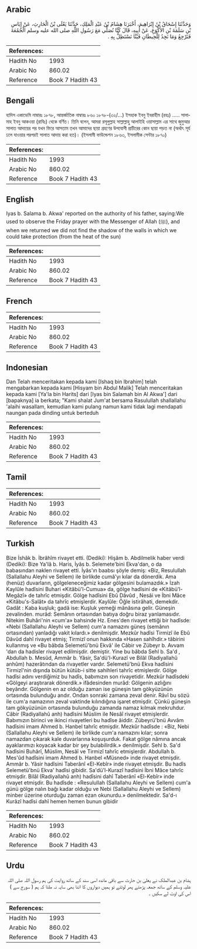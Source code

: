 ## Arabic


<div dir="rtl" lang="ar" style={{fontSize:'larger',backgroundColor:'#f8f9fa',padding:20}}>
وَحَدَّثَنَا إِسْحَاقُ بْنُ إِبْرَاهِيمَ، أَخْبَرَنَا هِشَامُ بْنُ عَبْدِ الْمَلِكِ، حَدَّثَنَا يَعْلَى بْنُ الْحَارِثِ، عَنْ إِيَاسِ بْنِ سَلَمَةَ بْنِ الأَكْوَعِ، عَنْ أَبِيهِ، قَالَ كُنَّا نُصَلِّي مَعَ رَسُولِ اللَّهِ صلى الله عليه وسلم الْجُمُعَةَ فَنَرْجِعُ وَمَا نَجِدُ لِلْحِيطَانِ فَيْئًا نَسْتَظِلُّ بِهِ ‏.‏
</div>
<div style={{backgroundColor:'#f8f9fa',padding:20, marginBottom: 10}}><table> <thead> <tr> <th>References:</th> <th></th> </tr> </thead> <tbody><tr><td>Hadith No</td><td>1993</td></tr><tr><td>Arabic No</td><td>860.02</td></tr><tr><td>Reference</td><td>Book 7 Hadith 43</td></tr></tbody></table></div>

## Bengali


<div dir="ltr" lang="bn" style={{fontSize:'larger',backgroundColor:'#f8f9fa',padding:20}}>
হাদিস একাডেমি নাম্বারঃ ১৮৭৮, আন্তর্জাতিক নাম্বারঃ ৮৬০ ১৮৭৮-(৩২/...) ইসহাক ইবনু ইবরাহীম (রহঃ) ..... সালামাহ ইবনু আকওয়া (রাযিঃ) থেকে বর্ণিত। তিনি বলেন, আমরা রসূলুল্লাহ সাল্লাল্লাহু আলাইহি ওয়াসাল্লাম এর সাথে জুমুআর সালাত আদায়ের পর যখন ফিরে আসতাম তখন আমাদের ছায়া গ্রহণের উপযোগী প্রাচীরের কোন ছায়া পড়ত না (অর্থাৎ সূর্য ঢলে যাওয়ার পরপরই সালাত আদায় করা হত)। (ইসলামী ফাউন্ডেশন ১৮৬৩, ইসলামীক সেন্টার ১৮৭০)
</div>
<div style={{backgroundColor:'#f8f9fa',padding:20, marginBottom: 10}}><table> <thead> <tr> <th>References:</th> <th></th> </tr> </thead> <tbody><tr><td>Hadith No</td><td>1993</td></tr><tr><td>Arabic No</td><td>860.02</td></tr><tr><td>Reference</td><td>Book 7 Hadith 43</td></tr></tbody></table></div>

## English


<div dir="ltr" lang="en" style={{fontSize:'larger',backgroundColor:'#f8f9fa',padding:20}}>
Iyas b. Salama b. Akwa' reported on the authority of his father, saying:We used to observe the Friday prayer with the Messenger of Allah (ﷺ), and when we returned we did not find the shadow of the walls in which we could take protection (from the heat of the sun)
</div>
<div style={{backgroundColor:'#f8f9fa',padding:20, marginBottom: 10}}><table> <thead> <tr> <th>References:</th> <th></th> </tr> </thead> <tbody><tr><td>Hadith No</td><td>1993</td></tr><tr><td>Arabic No</td><td>860.02</td></tr><tr><td>Reference</td><td>Book 7 Hadith 43</td></tr></tbody></table></div>

## French


<div dir="ltr" lang="fr" style={{fontSize:'larger',backgroundColor:'#f8f9fa',padding:20}}>

</div>
<div style={{backgroundColor:'#f8f9fa',padding:20, marginBottom: 10}}><table> <thead> <tr> <th>References:</th> <th></th> </tr> </thead> <tbody><tr><td>Hadith No</td><td>1993</td></tr><tr><td>Arabic No</td><td>860.02</td></tr><tr><td>Reference</td><td>Book 7 Hadith 43</td></tr></tbody></table></div>

## Indonesian


<div dir="ltr" lang="id" style={{fontSize:'larger',backgroundColor:'#f8f9fa',padding:20}}>
Dan Telah menceritakan kepada kami [Ishaq bin Ibrahim] telah mengabarkan kepada kami [Hisyam bin Abdul Malik] Telah menceritakan kepada kami [Ya'la bin Harits] dari [Iyas bin Salamah bin Al Akwa'] dari [bapaknya] ia berkata; "Kami shalat Jum'at bersama Rasulullah shallallahu 'alaihi wasallam, kemudian kami pulang namun kami tidak lagi mendapati naungan pada dinding untuk berteduh
</div>
<div style={{backgroundColor:'#f8f9fa',padding:20, marginBottom: 10}}><table> <thead> <tr> <th>References:</th> <th></th> </tr> </thead> <tbody><tr><td>Hadith No</td><td>1993</td></tr><tr><td>Arabic No</td><td>860.02</td></tr><tr><td>Reference</td><td>Book 7 Hadith 43</td></tr></tbody></table></div>

## Tamil


<div dir="ltr" lang="ta" style={{fontSize:'larger',backgroundColor:'#f8f9fa',padding:20}}>

</div>
<div style={{backgroundColor:'#f8f9fa',padding:20, marginBottom: 10}}><table> <thead> <tr> <th>References:</th> <th></th> </tr> </thead> <tbody><tr><td>Hadith No</td><td>1993</td></tr><tr><td>Arabic No</td><td>860.02</td></tr><tr><td>Reference</td><td>Book 7 Hadith 43</td></tr></tbody></table></div>

## Turkish


<div dir="ltr" lang="tr" style={{fontSize:'larger',backgroundColor:'#f8f9fa',padding:20}}>
Bize İshâk b. İbrâhîm rivayet etti. (Dediki): Hişâm b. Abdilmelik haber verdi (Dediki): Bize Ya'Iâ b. Haris, İyâs b. Selemete'bini Ekva'dan, o da babasından naklen rivayet etti. İyâs'ın baabsı şöyle demiş: «Biz, Resulullah (Sallallahu Aleyhi ve Sellem) ile birlikde cumâ'yı kılar da dönerdik. Ama (henüz) duvarların, gölgeleneceğimiz kadar gölgesini bulamazdık.» İzah Kaylûle hadîsini Buhari «Kitâbü'l-Cumua» da, gölge hadîsini de «Kitâbü'l-Megâzî» de tahrîc etmişdir. Gölge hadîsini Ebû Dâvûd , Nesâi ve İbni Mâce «Kitâbu's-Salât» da tahrîc etmişlerdir. Kaylûle: Öğle istirâhati, demekdir. Gadât : Kaba kuşluk; gadâ ise: Kuşluk yemeği mânâsına gelir. Güneşin zevalinden. murâd: Semânın ortasından batıya doğru biraz yanlamasıdır. Nitekim Buhâri'nin «cum'a» bahsinde Hz. Enes'den rivayet ettiği bir hadîsde: «Nebi (Sallallahu Aleyhi ve Sellem) cum'a namazını güneş (semânın ortasından) yanladığı vakit kılardı.» denilmişdir. Mezkûr hadîsi Tirmizî ile Ebû Dâvûd dahî rivayet etmiş; Tirmizî onun hakkında «Hasen sahîhdir.» tâbirini kullanmış ve «Bu bâbda Selemetü'bnü Ekvâ' ile Câbir ve Zübeyr b. Avvam 'dan da hadisler rivayet edilmişdir. demiştir. Yine bu bâbda Sehl b. Sa'd , Abdullah b. Mesûd, Ammâr b. Yâsir, Sa'dü'l-Kurazî ve Bilâl (Radiyallahû anhûm) hazerâtından da rivayetler vardır. Selemetü'bnü Ekva hadîsini Tirmizî'nin dışında bütün kütüb-i sitte sahihleri tahrîc etmişlerdir. Gölge hadîsi adını verdiğimiz bu hadîs, babımızın son rivayetidir. Mezkûr hadîsdeki «Gölgeyi araştırarak dönerdik.» ifâdesinden murâd: Gölgenin azlığını beyândır. Gölgenin en az olduğu zaman ise güneşin tam gökyüzünün ortasında bulunduğu andır. Ondan sonraki zamana zeval denir. Râvî bu sözü ile cum'a namazının zeval vaktinde kılındığına işaret etmişdir. Çünkü güneşin tam gökyüzünün ortasında bulunduğu zamanda namaz kılmak mekruhdur. Câbir (Radiyallahû anh) hadîsini Müslim ile Nesâî rivayet etmişlerdir. Babımızın birinci ve ikinci rivayetleri bu hadîse âiddir. Zübeyrü'bnü Avvâm hadîsini imam Ahmed b. Hanbel tahrîc etmişdir. Mezkûr hadîsde : «Biz, Nebi (Sallallahu Aleyhi ve Sellem) ile birlikde cum'a namazını kılar; sonra namazdan çıkarak kale duvarlarına koşuşurduk. Fakat gölge nâmına ancak ayaklarımızı koyacak kadar bir şey bulabilirdik.» denilmişdir. Sehl b. Sa'd hadîsini Buhârî, Müslim, Nesâî ve Tirmizî tahrîc etmişlerdir. Abdullah b. Mes'ûd hadîsini imam Ahmed b. Hanbel «Müsned» inde rivayet etmişdir. Ammâr b. Yâsir hadîsini Taberânî «El-Kebîr» inde rivayet etmişdir. Bu hadîs Selemetü'bnü Ekva' hadîsi gibidir. Sa'dü'l-Kurazî hadîsini İbni Mâce tahrîc etmişdir. Bilâl (Radiyallahû anh) hadîsini dahî Taberânî «El-Kebîr» inde rivayet etmişdir. Bu hadîsde : «Resulullah (Sallallahu Aleyhi ve Sellem) cum'a günü gölge nalın bağı kadar olduğu ve Nebi (Sallallahu Aleyhi ve Sellem) minber üzerine oturduğu zaman ezan okunurdu.» denilmektedir. Sa'd-ı Kurâzî hadîsi dahî hemen hemen bunun gibidir
</div>
<div style={{backgroundColor:'#f8f9fa',padding:20, marginBottom: 10}}><table> <thead> <tr> <th>References:</th> <th></th> </tr> </thead> <tbody><tr><td>Hadith No</td><td>1993</td></tr><tr><td>Arabic No</td><td>860.02</td></tr><tr><td>Reference</td><td>Book 7 Hadith 43</td></tr></tbody></table></div>

## Urdu


<div dir="rtl" lang="ur" style={{fontSize:'larger',backgroundColor:'#f8f9fa',padding:20}}>
ہشام بن عبدالملک نے یعلیٰ بن حارث سے باقی ماندہ اسی سند کے ساتھ روایت کی ہم رسول اللہ صلی اللہ علیہ وسلم کے ساتھ جمعہ پڑھتے پھر لوٹتے تو ہمیں دیواروں کا اتنا بھی سایہ نہ ملتا کہ ہم ( سورج سے ) اس کی اوٹ لے سکیں ۔
</div>
<div style={{backgroundColor:'#f8f9fa',padding:20, marginBottom: 10}}><table> <thead> <tr> <th>References:</th> <th></th> </tr> </thead> <tbody><tr><td>Hadith No</td><td>1993</td></tr><tr><td>Arabic No</td><td>860.02</td></tr><tr><td>Reference</td><td>Book 7 Hadith 43</td></tr></tbody></table></div>